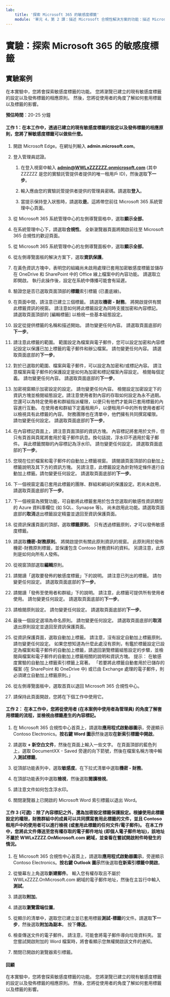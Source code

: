 ```yaml
---
lab:
    title: '探索 Microsoft 365 的敏感度標籤'
    module: '單元 4，第 2 課：描述 Microsoft 合規性解決方案的功能：描述 Microsoft 365 的資訊保護和控管功能'
---
```



# 實驗：探索 Microsoft 365 的敏感度標籤

## 實驗案例
在本實驗中，您將會探索敏感度標籤的功能。  您將瀏覽已建立的現有敏感度標籤的設定以及發佈標籤的相應原則。   然後，您將從使用者的角度了解如何套用標籤以及標籤的影響。


**預估時間**：20-25 分鐘

#### 工作 1：在本工作中，透過已建立的現有敏感度標籤的設定以及發佈標籤的相應原則，您將了解敏感度標籤可以做些什麼。

1. 開啟 Microsoft Edge。在網址列輸入 **admin.microsoft.com**。

1. 登入管理員認證。
    1. 在登入視窗中輸入 **admin@WWLxZZZZZZ.onmicrosoft.com** (其中 ZZZZZZ 是您的實驗託管提供者提供的唯一租用戶 ID)，然後選取**下一步**。
    
    1. 輸入應由您的實驗託管提供者提供的管理員密碼。請選取**登入**。
    1. 當提示保持登入狀態時，請選取**是**。這將帶您前往 Microsoft 365 系統管理中心頁面。

1. 從 Microsoft 365 系統管理中心的左側導覽窗格中，選取**顯示全部**。

1. 在系統管理中心下，請選取**合規性**。  全新瀏覽器頁面將開啟前往至 Microsoft 365 合規性的歡迎頁面。  

1. 從 Microsoft 365 系統管理中心的左側導覽面板中，選取**顯示全部**。

1. 從左側導覽面板的解決方案下，選取**資訊保護**。

1. 在黃色資訊方塊中，表明您的組織尚未啟用處理已套用加密敏感度標籤並儲存在 OneDrive 和 SharePoint 中的 Office 線上檔案中的內容功能。  請選取立即開啟。  執行此操作後，設定在系統中傳播可能會有延遲。

1. 驗證您是否已選取頁面頂部的**標籤**索引標籤 (已畫底線)。

1. 在頁面中間，請注意已建立三個標籤。  請選取**機密 - 財務**。  將開啟提供有關此標籤資訊的視窗。  請注意如何將此標籤設定為同時支援加密和內容標記。  請選取頁面頂部的 [編輯標籤] 以檢視一些基本組態設定。

1. 設定從提供標籤的名稱和描述開始。  請勿變更任何內容。  請選取頁面底部的**下一步**。

1. 請注意此標籤的範圍。  範圍設定為檔案與電子郵件，您可以設定加密和內容標記設定以保護已加上標籤的電子郵件和辦公檔案。  請勿變更任何內容。  請選取頁面底部的**下一步**。

1. 對於已選取的範圍、檔案與電子郵件，可以設定為加密和/或標記內容。  請注意檔案與電子郵件的保護設定是如何為加密和標記檔案內容設定。  檢閱每個定義。  請勿變更任何內容。  請選取頁面底部的**下一步**。

1. 加密視窗顯示加密設定的設定。  請勿變更任何內容。  檢閱設定加密設定下的資訊方塊並檢閱組態設定。請注意使用者對內容的存取如何設定為永不過期。  您還可以為特定使用者和群組指派權限，以便只有他們才能與已套用標籤的內容進行互動。  在使用者和群組下定義租用戶，以便租用戶中的所有使用者都可以檢視具有此標籤的內容。  財務團隊也在清單中，他們擁有共同撰寫權限。  請勿變更任何設定。  請選取頁面底部的**下一步**。

1. 在內容標記頁面上，請注意頁面頂部的資訊方塊。  內容標記將套用於文件，但只有頁首與頁尾將套用於電子郵件訊息。換句話說，浮水印不適用於電子郵件。  與此標籤關聯的內容標記為浮水印。  請勿變更任何設定。  請選取頁面底部的**下一步**。

1. 您現在位於檔案和電子郵件的自動加上標籤視窗。  請閱讀頁面頂部的自動加上標籤說明及其下方的資訊方塊。  另請注意，此標籤設定為針對特定條件進行自動加上標籤。請勿變更任何設定。  請選取頁面底部的**下一步**。

1. 下一個視窗定義已套用此標籤的團隊、群組和網站的保護設定。若尚未啟用，請選取頁面底部的**下一步**。 

1. 下一個視窗為預覽功能，可自動將此標籤套用於包含您選取的敏感性資訊類型的 Azure 資料庫欄位 (如 SQL、Synapse 等)。  尚未啟用此功能。請選取頁面底部的**取消**退出標籤設定精靈並退回至資訊保護頁面。 

1. 從資訊保護頁面的頂部，選取**標籤原則**。  只有透過標籤原則，才可以發佈敏感度標籤。  

1. 請選取**機密-財務原則**。  將開啟提供有關此原則資訊的視窗。  此原則用於發佈機密-財務原則標籤，並保護包含 Contoso 財務資料的資料。  另請注意，此原則是如何向所有人發佈。  

1. 從視窗頂部選取**編輯**原則。

1. 請閱讀「選取要發佈的敏感度標籤」下的說明。  請注意已列出的標籤。  請勿變更任何設定。  請選取頁面底部的**下一步**。

1. 請閱讀「發佈至使用者和群組」下的說明。  請注意，此標籤可提供所有使用者使用。  請勿變更任何設定。  請選取頁面底部的**下一步**。

1. 請檢閱原則設定。  請勿變更任何設定。  請選取頁面底部的**下一步**。

1. 最後一個設定選項為命名原則。  請勿變更任何設定。  請選取頁面底部的**取消**退出原則設定並退回至資訊保護頁面。

1. 從資訊保護頁面，選取自動加上標籤。  請注意，沒有設定自動加上標籤原則。  請勿變更任何設定。  如果您想知道為什麼此處沒有原則，有鑑於標籤設定已設定為檔案和電子郵件的自動加上標籤，請退回瀏覽標籤組態設定的步驟，並檢閱與檔案和電子郵件的自動加上標籤相關的說明和資訊方塊。  提示：  在敏感度實驗的自動加上標籤索引標籤上寫著。  「若要將此標籤自動套用於已儲存的檔案 (在 SharePoint 和 OneDrive 中) 或已由 Exchange 處理的電子郵件，則必須建立自動加上標籤原則。」

1. 從左側導覽面板中，選取首頁以退回 Microsoft 365 合規性中心。

1. 請保持此頁面開啟，您將在下個工作中使用它。


#### 工作 2：  在本工作中，您將從使用者 (在本案例中使用者為管理員) 的角度了解套用標籤的流程，並檢視由標籤產生的內容標記。

1. 在 Microsoft 365 合規性中心首頁上，請選取**應用程式啟動器圖示**，旁邊顯示 Contoso Electronics。**按右鍵 Word 圖示**然後選取**在新索引標籤中開啟**。  

1. 請選取 **+ 新空白文件**，然後在頁面上輸入一些文字。  在頁面頂部的藍色列上，選取 DocumentXX - Saved 旁邊的向下箭號，然後在檔案名稱方塊中輸入**測試標籤**。

1. 從頂部功能表列中，選取**敏感度**。在下拉式清單中選取**機密 - 財務**。 

1. 在頂部功能表列中選取**檢視**，然後選取**閱讀檢視**。

1. 請注意文件如何包含浮水印。  

1. 關閉瀏覽器上已開啟的 Microsoft Word 索引標籤以退出 Word。

#### 工作 3 (可選)：除了內容標記之外，還為加密設定標籤保護設定。根據使用此標籤設定的權限，財務群組中的成員可以共同撰寫套用此標籤的文件，並且 Contoso 租用戶中的使用者可以進行檢視 (或套用此標籤的任何文件/電子郵件)。  在本工作中，您將此文件傳送至您有權存取的電子郵件地址 (即個人電子郵件地址)，該地址不屬於 WWLxZZZZ.OnMicrosoft.com 網域，並查看在嘗試開啟附件時發生的情況。  

1. 在 Microsoft 365 合規性中心首頁上，請選取**應用程式啟動器圖示**，旁邊顯示 Contoso Electronics。**按右鍵 Outlook 圖示**然後選取**在新索引標籤中開啟**。

1. 從螢幕左上角選取**新建郵件**。  輸入您有權存取且不屬於 WWLxZZZZ.OnMicrosoft.com 網域的電子郵件地址，然後在主旨行中輸入**測試**。

1. 請選取**附加**。

1. 請選取**瀏覽雲端位置**。

1. 從顯示的清單中，選取您已建立並已套用標籤**測試-標籤**的文件。請選取**下一步**，然後選取**附加為副本**。  按下**傳送**。

1. 檢查傳送文件的電子郵件。  請注意，可能會將電子郵件導向垃圾資料夾。  當您嘗試開啟附加的 Word 檔案時，將會看顯示您無權開啟該文件的通知。

1. 關閉已開啟的瀏覽器索引標籤。


#### 回顧
在本實驗中，您將會探索敏感度標籤的功能。  您將瀏覽已建立的現有敏感度標籤的設定以及發佈標籤的相應原則。   然後，您將從使用者的角度了解如何套用標籤以及標籤的影響。
